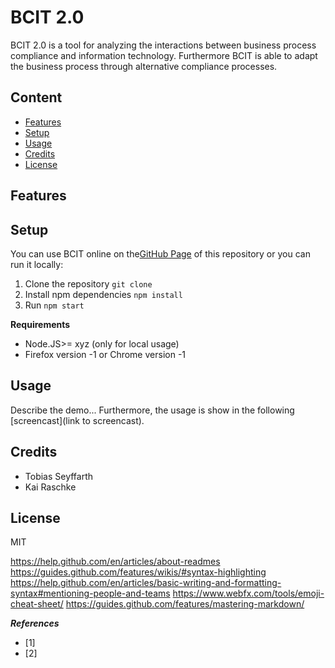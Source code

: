 # BCIT 2.0

BCIT 2.0 is a tool for analyzing the interactions between business process compliance
and information technology. Furthermore BCIT is able to adapt the business process through alternative compliance processes. 

## Content
- [Features](#features)
- [Setup](#setup)
- [Usage](#usage)
- [Credits](#credits)
- [License](#license)

## Features

## Setup
You can use BCIT online on the[GitHub Page](https://pages.github.com/) of this repository or you can run it locally: 
   1. Clone the repository `git clone`
   2. Install npm dependencies `npm install`
   3. Run `npm start`

**Requirements**
- Node.JS>= xyz (only for local usage)
- Firefox version -1 or Chrome version -1

## Usage
Describe the demo...
Furthermore, the usage is show in the following [screencast](link to screencast).

## Credits
- Tobias Seyffarth
- Kai Raschke

## License
MIT

<https://help.github.com/en/articles/about-readmes>
https://guides.github.com/features/wikis/#syntax-highlighting
https://help.github.com/en/articles/basic-writing-and-formatting-syntax#mentioning-people-and-teams
https://www.webfx.com/tools/emoji-cheat-sheet/
https://guides.github.com/features/mastering-markdown/

***References***
* [1] 
* [2] 
